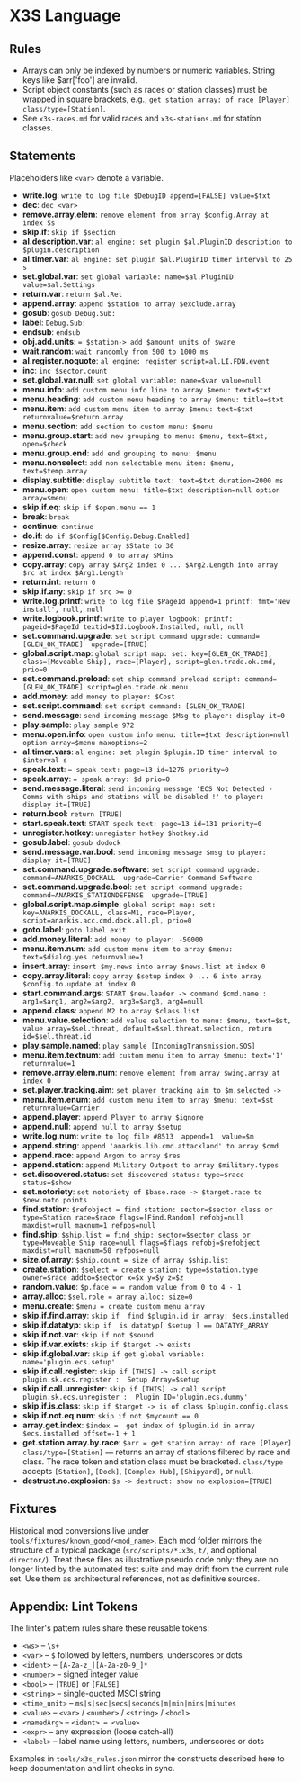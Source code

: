 # X3S Language

## Rules
- Arrays can only be indexed by numbers or numeric variables. String keys like $arr['foo'] are invalid.
- Script object constants (such as races or station classes) must be wrapped in square brackets, e.g., `get station array: of race [Player] class/type=[Station]`.
- See `x3s-races.md` for valid races and `x3s-stations.md` for station classes.

## Statements
Placeholders like `<var>` denote a variable.

- **write.log**: `write to log file $DebugID append=[FALSE] value=$txt`
- **dec**: `dec <var>`
- **remove.array.elem**: `remove element from array $config.Array at index $s`
- **skip.if**: `skip if $section`
- **al.description.var**: `al engine: set plugin $al.PluginID description to $plugin.description`
- **al.timer.var**: `al engine: set plugin $al.PluginID timer interval to 25 s`
- **set.global.var**: `set global variable: name=$al.PluginID value=$al.Settings`
- **return.var**: `return $al.Ret`
- **append.array**: `append $station to array $exclude.array`
- **gosub**: `gosub Debug.Sub:`
- **label**: `Debug.Sub:`
- **endsub**: `endsub`
- **obj.add.units**: `= $station-> add $amount units of $ware`
- **wait.random**: `wait randomly from 500 to 1000 ms`
- **al.register.noquote**: `al engine: register script=al.LI.FDN.event`
- **inc**: `inc $sector.count`
- **set.global.var.null**: `set global variable: name=$var value=null`
- **menu.info**: `add custom menu info line to array $menu: text=$txt`
- **menu.heading**: `add custom menu heading to array $menu: title=$txt`
- **menu.item**: `add custom menu item to array $menu: text=$txt returnvalue=$return.array`
- **menu.section**: `add section to custom menu: $menu`
- **menu.group.start**: `add new grouping to menu: $menu, text=$txt, open=$check`
- **menu.group.end**: `add end grouping to menu: $menu`
- **menu.nonselect**: `add non selectable menu item: $menu, text=$temp.array`
- **display.subtitle**: `display subtitle text: text=$txt duration=2000 ms`
- **menu.open**: `open custom menu: title=$txt description=null option array=$menu`
- **skip.if.eq**: `skip if $open.menu == 1`
- **break**: `break`
- **continue**: `continue`
- **do.if**: `do if $Config[$Config.Debug.Enabled]`
- **resize.array**: `resize array $State to 30`
- **append.const**: `append 0 to array $Mins`
- **copy.array**: `copy array $Arg2 index 0 ... $Arg2.Length into array $rc at index $Arg1.Length`
- **return.int**: `return 0`
- **skip.if.any**: `skip if $rc >= 0`
- **write.log.printf**: `write to log file $PageId append=1 printf: fmt='New install', null, null`
- **write.logbook.printf**: `write to player logbook: printf: pageid=$PageId textid=$Id.Logbook.Installed, null, null`
- **set.command.upgrade**: `set script command upgrade: command=[GLEN_OK_TRADE]  upgrade=[TRUE]`
- **global.script.map**: `global script map: set: key=[GLEN_OK_TRADE], class=[Moveable Ship], race=[Player], script=glen.trade.ok.cmd, prio=0`
- **set.command.preload**: `set ship command preload script: command=[GLEN_OK_TRADE] script=glen.trade.ok.menu`
- **add.money**: `add money to player: $Cost`
- **set.script.command**: `set script command: [GLEN_OK_TRADE]`
- **send.message**: `send incoming message $Msg to player: display it=0`
- **play.sample**: `play sample 972`
- **menu.open.info**: `open custom info menu: title=$txt description=null option array=$menu maxoptions=2`
- **al.timer.vars**: `al engine: set plugin $plugin.ID timer interval to $interval s`
- **speak.text**: `= speak text: page=13 id=1276 priority=0`
- **speak.array**: `= speak array: $d prio=0`
- **send.message.literal**: `send incoming message 'ECS Not Detected - Comms with ships and stations will be disabled !' to player: display it=[TRUE]`
- **return.bool**: `return [TRUE]`
- **start.speak.text**: `START speak text: page=13 id=131 priority=0`
- **unregister.hotkey**: `unregister hotkey $hotkey.id`
- **gosub.label**: `gosub dodock`
- **send.message.var.bool**: `send incoming message $msg to player: display it=[TRUE]`
- **set.command.upgrade.software**: `set script command upgrade: command=ANARKIS_DOCKALL  upgrade=Carrier Command Software`
- **set.command.upgrade.bool**: `set script command upgrade: command=ANARKIS_STATIONDEFENSE  upgrade=[TRUE]`
- **global.script.map.simple**: `global script map: set: key=ANARKIS_DOCKALL, class=M1, race=Player, script=anarkis.acc.cmd.dock.all.pl, prio=0`
- **goto.label**: `goto label exit`
- **add.money.literal**: `add money to player: -50000`
- **menu.item.num**: `add custom menu item to array $menu: text=$dialog.yes returnvalue=1`
- **insert.array**: `insert $my.news into array $news.list at index 0`
- **copy.array.literal**: `copy array $setup index 0 ... 6 into array $config.to.update at index 0`
- **start.command.args**: `START $new.leader -> command $cmd.name : arg1=$arg1, arg2=$arg2, arg3=$arg3, arg4=null`
- **append.class**: `append M2 to array $class.list`
- **menu.value.selection**: `add value selection to menu: $menu, text=$st, value array=$sel.threat, default=$sel.threat.selection, return id=$sel.threat.id`
- **play.sample.named**: `play sample [IncomingTransmission.SOS]`
- **menu.item.textnum**: `add custom menu item to array $menu: text='1' returnvalue=1`
- **remove.array.elem.num**: `remove element from array $wing.array at index 0`
- **set.player.tracking.aim**: `set player tracking aim to $m.selected ->`
- **menu.item.enum**: `add custom menu item to array $menu: text=$st returnvalue=Carrier`
- **append.player**: `append Player to array $ignore`
- **append.null**: `append null to array $setup`
- **write.log.num**: `write to log file #8513  append=1  value=$m`
- **append.string**: `append 'anarkis.lib.cmd.attackland' to array $cmd`
- **append.race**: `append Argon to array $res`
- **append.station**: `append Military Outpost to array $military.types`
- **set.discovered.status**: `set discovered status: type=$race status=$show`
- **set.notoriety**: `set notoriety of $base.race -> $target.race to $new.noto points`
- **find.station**: `$refobject = find station: sector=$sector class or type=Station race=$race flags=[Find.Random] refobj=null maxdist=null maxnum=1 refpos=null`
- **find.ship**: `$ship.list = find ship: sector=$sector class or type=Moveable Ship race=null flags=$flags refobj=$refobject maxdist=null maxnum=50 refpos=null`
- **size.of.array**: `$ship.count = size of array $ship.list`
- **create.station**: `$select = create station: type=$station.type owner=$race addto=$sector x=$x y=$y z=$z`
- **random.value**: `$p.face = = random value from 0 to 4 - 1`
- **array.alloc**: `$sel.role = array alloc: size=0`
- **menu.create**: `$menu = create custom menu array`
- **skip.if.find.array**: `skip if  find $plugin.id in array: $ecs.installed`
- **skip.if.datatyp**: `skip if  is datatyp[ $setup ] == DATATYP_ARRAY`
- **skip.if.not.var**: `skip if not $sound`
- **skip.if.var.exists**: `skip if $target -> exists`
- **skip.if.global.var**: `skip if get global variable: name='plugin.ecs.setup'`
- **skip.if.call.register**: `skip if [THIS] -> call script plugin.sk.ecs.register :  Setup Array=$setup`
- **skip.if.call.unregister**: `skip if [THIS] -> call script plugin.sk.ecs.unregister :  Plugin ID='plugin.ecs.dummy'`
- **skip.if.is.class**: `skip if $target -> is of class $plugin.config.class`
- **skip.if.not.eq.num**: `skip if not $mycount == 0`
- **array.get.index**: `$index =  get index of $plugin.id in array $ecs.installed offset=-1 + 1`
- **get.station.array.by.race**: `$arr = get station array: of race [Player] class/type=[Station]` — returns an array of stations filtered by race and class. The race token and station class must be bracketed. `class/type` accepts `[Station]`, `[Dock]`, `[Complex Hub]`, `[Shipyard]`, or `null`.
- **destruct.no.explosion**: `$s -> destruct: show no explosion=[TRUE]`

## Fixtures
Historical mod conversions live under `tools/fixtures/known_good/<mod_name>`. Each
mod folder mirrors the structure of a typical package (`src/scripts/*.x3s`, `t/`,
and optional `director/`). Treat these files as illustrative pseudo code only:
they are no longer linted by the automated test suite and may drift from the
current rule set. Use them as architectural references, not as definitive sources.

## Appendix: Lint Tokens

The linter's pattern rules share these reusable tokens:

- `<ws>` – `\s+`
- `<var>` – `$` followed by letters, numbers, underscores or dots
- `<ident>` – `[A-Za-z_][A-Za-z0-9_]*`
- `<number>` – signed integer value
- `<bool>` – `[TRUE]` or `[FALSE]`
- `<string>` – single-quoted MSCI string
- `<time_unit>` – `ms|s|sec|secs|seconds|m|min|mins|minutes`
- `<value>` – `<var>` / `<number>` / `<string>` / `<bool>`
- `<namedArg>` – `<ident> = <value>`
- `<expr>` – any expression (loose catch‑all)
- `<label>` – label name using letters, numbers, underscores or dots

Examples in `tools/x3s_rules.json` mirror the constructs described here to keep documentation and lint checks in sync.

